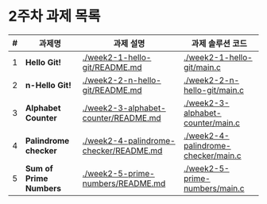# 2주차 과제 목록

| #   | 과제명                      | 과제 설명                                                                            | 과제 솔루션 코드                                                                  |
|-----|--------------------------|----------------------------------------------------------------------------------|----------------------------------------------------------------------------|
| 1   | **Hello Git!**           | [./week2-1-hello-git/README.md](./week2-1-hello-git/README.md)                   | [./week2-1-hello-git/main.c](./week2-1-hello-git/main.c)                   |
| 2   | **n-Hello Git!**         | [./week2-2-n-hello-git/README.md](./week2-2-n-hello-git/README.md)               | [./week2-2-n-hello-git/main.c](./week2-2-n-hello-git/main.c)               |
| 3   | **Alphabet Counter**     | [./week2-3-alphabet-counter/README.md](./week2-3-alphabet-counter/README.md)     | [./week2-3-alphabet-counter/main.c](./week2-3-alphabet-counter/main.c)     |
| 4   | **Palindrome checker**   | [./week2-4-palindrome-checker/README.md](./week2-4-palindrome-checker/README.md) | [./week2-4-palindrome-checker/main.c](./week2-4-palindrome-checker/main.c) |
| 5   | **Sum of Prime Numbers** | [./week2-5-prime-numbers/README.md](./week2-5-prime-numbers/README.md)           | [./week2-5-prime-numbers/main.c](./week2-5-prime-numbers/main.c)           |